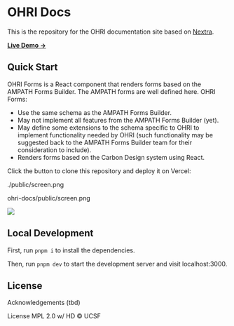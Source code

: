 # OHRI Docs

This is the repository for the OHRI documentation site based on [Nextra](https://nextra.site).

[**Live Demo →**](https://ohri-docs.globalhealthapp.net/)

## Quick Start

OHRI Forms is a React component that renders forms based on the AMPATH Forms Builder. The AMPATH forms are well defined here. OHRI Forms:

- Use the same schema as the AMPATH Forms Builder.
- May not implement all features from the AMPATH Forms Builder (yet).
- May define some extensions to the schema specific to OHRI to implement functionality needed by OHRI (such functionality may be suggested back to the AMPATH Forms Builder team for their consideration to include).
- Renders forms based on the Carbon Design system using React.

Click the button to clone this repository and deploy it on Vercel:

./public/screen.png

ohri-docs/public/screen.png

[![](https://vercel.com/button)](https://vercel.com/new/clone?s=https%3A%2F%2Fgithub.com%2Fshuding%2Fnextra-docs-template&showOptionalTeamCreation=false)

## Local Development

First, run `pnpm i` to install the dependencies.

Then, run `pnpm dev` to start the development server and visit localhost:3000.

## License

Acknowledgements
(tbd)

License
MPL 2.0 w/ HD © UCSF
